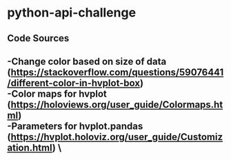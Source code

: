 # python-api-challenge

## Code Sources
-Change color based on size of data (https://stackoverflow.com/questions/59076441/different-color-in-hvplot-box)  \
-Color maps for hvplot (https://holoviews.org/user_guide/Colormaps.html) \
-Parameters for hvplot.pandas (https://hvplot.holoviz.org/user_guide/Customization.html) \
-